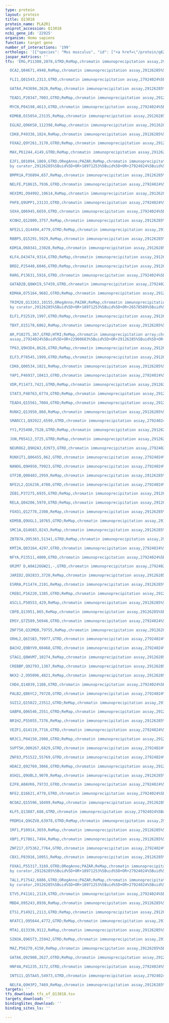 ```yaml
---
type: protein
layout: protein
title: Q13018
protein_name: PLA2R1
uniprot_accession: Q13018
ncbi_gene_id: '22925'
organism: Homo sapiens
function: target gene
number_of_interactions: '199'
orthologs: '[{"species": "Mus musculus", "id": ["<a href=\"/protein/q62028\">Q62028</a>"]}, {"species": "Rattus norvegicus", "id": ["F1M495"]}]'
jaspar_matrices: ''
tfs: 'ERG,P11308,2078,GTRD;ReMap,chromatin immunoprecipitation assay,29126285%5Buid%5D+OR+27924024%5Buid%5D,No

  OCA2,Q04671,4948,ReMap,chromatin immunoprecipitation assay,29126285%5Buid%5D,No

  FLI1,Q01543,2313,GTRD,chromatin immunoprecipitation assay,27924024%5Buid%5D,No

  GATA4,P43694,2626,ReMap,chromatin immunoprecipitation assay,29126285%5Buid%5D,No

  TEAD1,P28347,7003,GTRD;ReMap,chromatin immunoprecipitation assay,29126285%5Buid%5D+OR+27924024%5Buid%5D,No

  MYCN,P04198,4613,GTRD,chromatin immunoprecipitation assay,27924024%5Buid%5D,No

  KDM6B,O15054,23135,ReMap,chromatin immunoprecipitation assay,29126285%5Buid%5D,No

  EGLN2,Q96KS0,112398,ReMap,chromatin immunoprecipitation assay,29126285%5Buid%5D,No

  CDK8,P49336,1024,ReMap,chromatin immunoprecipitation assay,29126285%5Buid%5D,No

  FOXA2,Q9Y261,3170,GTRD;ReMap,chromatin immunoprecipitation assay,29126285%5Buid%5D+OR+27924024%5Buid%5D,No

  MAX,P61244,4149,GTRD;ReMap,chromatin immunoprecipitation assay,29126285%5Buid%5D+OR+27924024%5Buid%5D,No

  E2F1,Q01094,1869,GTRD;ORegAnno;PAZAR;ReMap,chromatin immunoprecipitation assay;inferred
  by curator,29126285%5Buid%5D+OR+18971253%5Buid%5D+OR+27924024%5Buid%5D+OR+26578589%5Buid%5D,No

  BMPR1A,P36894,657,ReMap,chromatin immunoprecipitation assay,29126285%5Buid%5D,No

  NELFE,P18615,7936,GTRD,chromatin immunoprecipitation assay,27924024%5Buid%5D,No

  HEXIM1,O94992,10614,ReMap,chromatin immunoprecipitation assay,29126285%5Buid%5D,No

  PHF8,Q9UPP1,23133,GTRD,chromatin immunoprecipitation assay,27924024%5Buid%5D,No

  SOX4,Q06945,6659,GTRD,chromatin immunoprecipitation assay,27924024%5Buid%5D,No

  KCNH2,Q12809,3757,ReMap,chromatin immunoprecipitation assay,29126285%5Buid%5D,No

  NFE2L1,Q14494,4779,GTRD;ReMap,chromatin immunoprecipitation assay,29126285%5Buid%5D+OR+27924024%5Buid%5D,No

  RBBP5,Q15291,5929,ReMap,chromatin immunoprecipitation assay,29126285%5Buid%5D,No

  KDM1A,O60341,23028,ReMap,chromatin immunoprecipitation assay,29126285%5Buid%5D,No

  KLF4,O43474,9314,GTRD;ReMap,chromatin immunoprecipitation assay,29126285%5Buid%5D+OR+27924024%5Buid%5D,No

  BRD2,P25440,6046,GTRD;ReMap,chromatin immunoprecipitation assay,29126285%5Buid%5D+OR+27924024%5Buid%5D,No

  RARG,P13631,5916,GTRD,chromatin immunoprecipitation assay,27924024%5Buid%5D,No

  GATAD2B,Q8WXI9,57459,GTRD,chromatin immunoprecipitation assay,27924024%5Buid%5D,No

  KDM4A,O75164,9682,GTRD;ReMap,chromatin immunoprecipitation assay,29126285%5Buid%5D+OR+27924024%5Buid%5D,No

  TRIM28,Q13263,10155,ORegAnno;PAZAR;ReMap,chromatin immunoprecipitation assay;inferred
  by curator,29126285%5Buid%5D+OR+18971253%5Buid%5D+OR+26578589%5Buid%5D,No

  ELF1,P32519,1997,GTRD;ReMap,chromatin immunoprecipitation assay,29126285%5Buid%5D+OR+27924024%5Buid%5D,No

  TBXT,O15178,6862,ReMap,chromatin immunoprecipitation assay,29126285%5Buid%5D,No

  AR,P10275,367,GTRD;HTRI;ReMap,chromatin immunoprecipitation array;chromatin immunoprecipitation
  assay,27924024%5Buid%5D+OR+22900683%5Buid%5D+OR+29126285%5Buid%5D+OR+20610535%5Buid%5D,No

  TP63,Q9H3D4,8626,GTRD;ReMap,chromatin immunoprecipitation assay,29126285%5Buid%5D+OR+27924024%5Buid%5D,No

  ELF3,P78545,1999,GTRD;ReMap,chromatin immunoprecipitation assay,29126285%5Buid%5D+OR+27924024%5Buid%5D,No

  CDK6,Q00534,1021,ReMap,chromatin immunoprecipitation assay,29126285%5Buid%5D,No

  YAP1,P46937,10413,GTRD,chromatin immunoprecipitation assay,27924024%5Buid%5D,No

  VDR,P11473,7421,GTRD;ReMap,chromatin immunoprecipitation assay,29126285%5Buid%5D+OR+27924024%5Buid%5D,No

  STAT3,P40763,6774,GTRD;ReMap,chromatin immunoprecipitation assay,29126285%5Buid%5D+OR+27924024%5Buid%5D,No

  TEAD4,Q15561,7004,GTRD;ReMap,chromatin immunoprecipitation assay,29126285%5Buid%5D+OR+27924024%5Buid%5D,No

  RUNX2,Q13950,860,ReMap,chromatin immunoprecipitation assay,29126285%5Buid%5D,No

  SMARCC1,Q92922,6599,GTRD,chromatin immunoprecipitation assay,27924024%5Buid%5D,No

  YY1,P25490,7528,GTRD;ReMap,chromatin immunoprecipitation assay,29126285%5Buid%5D+OR+27924024%5Buid%5D,No

  JUN,P05412,3725,GTRD;ReMap,chromatin immunoprecipitation assay,29126285%5Buid%5D+OR+27924024%5Buid%5D,No

  NEUROG2,Q9H2A3,63973,GTRD,chromatin immunoprecipitation assay,27924024%5Buid%5D,No

  RUNX1T1,Q06455,862,GTRD,chromatin immunoprecipitation assay,27924024%5Buid%5D,No

  NANOG,Q9H9S0,79923,GTRD,chromatin immunoprecipitation assay,27924024%5Buid%5D,No

  GTF2B,Q00403,2959,ReMap,chromatin immunoprecipitation assay,29126285%5Buid%5D,No

  NFE2L2,Q16236,4780,GTRD,chromatin immunoprecipitation assay,27924024%5Buid%5D,No

  ZEB1,P37275,6935,GTRD;ReMap,chromatin immunoprecipitation assay,29126285%5Buid%5D+OR+27924024%5Buid%5D,No

  RELA,Q04206,5970,GTRD;ReMap,chromatin immunoprecipitation assay,29126285%5Buid%5D+OR+27924024%5Buid%5D,No

  FOXO1,Q12778,2308,ReMap,chromatin immunoprecipitation assay,29126285%5Buid%5D,No

  KDM5B,Q9UGL1,10765,GTRD;ReMap,chromatin immunoprecipitation assay,29126285%5Buid%5D+OR+27924024%5Buid%5D,No

  SMC1A,Q14683,8243,ReMap,chromatin immunoprecipitation assay,29126285%5Buid%5D,No

  ZBTB7A,O95365,51341,GTRD;ReMap,chromatin immunoprecipitation assay,29126285%5Buid%5D+OR+27924024%5Buid%5D,No

  KMT2A,Q03164,4297,GTRD,chromatin immunoprecipitation assay,27924024%5Buid%5D,No

  NFYA,P23511,4800,GTRD,chromatin immunoprecipitation assay,27924024%5Buid%5D,No

  OR2M7 D,A0A126GW21,-,GTRD,chromatin immunoprecipitation assay,27924024%5Buid%5D,No

  JARID2,Q92833,3720,ReMap,chromatin immunoprecipitation assay,29126285%5Buid%5D,No

  ESRRA,P11474,2101,ReMap,chromatin immunoprecipitation assay,29126285%5Buid%5D,No

  CREB1,P16220,1385,GTRD;ReMap,chromatin immunoprecipitation assay,29126285%5Buid%5D+OR+27924024%5Buid%5D,No

  ASCL1,P50553,429,ReMap,chromatin immunoprecipitation assay,29126285%5Buid%5D,No

  CBFB,Q13951,865,ReMap,chromatin immunoprecipitation assay,29126285%5Buid%5D,No

  EMSY,Q7Z589,56946,GTRD,chromatin immunoprecipitation assay,27924024%5Buid%5D,No

  ZNF750,Q32MQ0,79755,ReMap,chromatin immunoprecipitation assay,29126285%5Buid%5D,No

  GRHL2,Q6ISB3,79977,GTRD,chromatin immunoprecipitation assay,27924024%5Buid%5D,No

  BACH2,Q9BYV9,60468,GTRD,chromatin immunoprecipitation assay,27924024%5Buid%5D,No

  STAG1,Q8WVM7,10274,ReMap,chromatin immunoprecipitation assay,29126285%5Buid%5D,No

  CREBBP,Q92793,1387,ReMap,chromatin immunoprecipitation assay,29126285%5Buid%5D,No

  NKX2-2,O95096,4821,ReMap,chromatin immunoprecipitation assay,29126285%5Buid%5D,No

  CHD4,Q14839,1108,GTRD,chromatin immunoprecipitation assay,27924024%5Buid%5D,No

  PALB2,Q86YC2,79728,GTRD,chromatin immunoprecipitation assay,27924024%5Buid%5D,No

  SUZ12,Q15022,23512,GTRD;ReMap,chromatin immunoprecipitation assay,29126285%5Buid%5D+OR+27924024%5Buid%5D,No

  GABPA,Q06546,2551,GTRD;ReMap,chromatin immunoprecipitation assay,29126285%5Buid%5D+OR+27924024%5Buid%5D,No

  NR1H2,P55055,7376,ReMap,chromatin immunoprecipitation assay,29126285%5Buid%5D,No

  VEZF1,Q14119,7716,GTRD,chromatin immunoprecipitation assay,27924024%5Buid%5D,No

  NR3C1,P04150,2908,GTRD;ReMap,chromatin immunoprecipitation assay,29126285%5Buid%5D+OR+27924024%5Buid%5D,No

  SUPT5H,O00267,6829,GTRD,chromatin immunoprecipitation assay,27924024%5Buid%5D,No

  ZNF83,P51522,55769,GTRD,chromatin immunoprecipitation assay,27924024%5Buid%5D,No

  HDAC2,Q92769,3066,GTRD;ReMap,chromatin immunoprecipitation assay,29126285%5Buid%5D+OR+27924024%5Buid%5D,No

  ASH2L,Q9UBL3,9070,ReMap,chromatin immunoprecipitation assay,29126285%5Buid%5D,No

  E2F8,A0AVK6,79733,GTRD,chromatin immunoprecipitation assay,27924024%5Buid%5D,No

  NFE2,Q16621,4778,GTRD,chromatin immunoprecipitation assay,27924024%5Buid%5D,No

  NCOA2,Q15596,10499,ReMap,chromatin immunoprecipitation assay,29126285%5Buid%5D,No

  KLF5,Q13887,688,GTRD,chromatin immunoprecipitation assay,27924024%5Buid%5D,No

  PRDM14,Q9GZV8,63978,GTRD;ReMap,chromatin immunoprecipitation assay,29126285%5Buid%5D+OR+27924024%5Buid%5D,No

  IRF1,P10914,3659,ReMap,chromatin immunoprecipitation assay,29126285%5Buid%5D,No

  XBP1,P17861,7494,ReMap,chromatin immunoprecipitation assay,29126285%5Buid%5D,No

  ZNF217,O75362,7764,GTRD,chromatin immunoprecipitation assay,27924024%5Buid%5D,No

  CBX1,P83916,10951,ReMap,chromatin immunoprecipitation assay,29126285%5Buid%5D,No

  FOXA1,P55317,3169,GTRD;ORegAnno;PAZAR;ReMap,chromatin immunoprecipitation assay;inferred
  by curator,29126285%5Buid%5D+OR+18971253%5Buid%5D+OR+27924024%5Buid%5D+OR+26578589%5Buid%5D,No

  TAL1,P17542,6886,GTRD;ORegAnno;PAZAR;ReMap,chromatin immunoprecipitation assay;inferred
  by curator,29126285%5Buid%5D+OR+18971253%5Buid%5D+OR+27924024%5Buid%5D+OR+26578589%5Buid%5D,No

  ETV5,P41161,2119,GTRD,chromatin immunoprecipitation assay,27924024%5Buid%5D,No

  MBD4,O95243,8930,ReMap,chromatin immunoprecipitation assay,29126285%5Buid%5D,No

  ETS1,P14921,2113,GTRD;ReMap,chromatin immunoprecipitation assay,29126285%5Buid%5D+OR+27924024%5Buid%5D,No

  NFATC1,O95644,4772,GTRD;ReMap,chromatin immunoprecipitation assay,29126285%5Buid%5D+OR+27924024%5Buid%5D,No

  MTA1,Q13330,9112,ReMap,chromatin immunoprecipitation assay,29126285%5Buid%5D,No

  SIN3A,Q96ST3,25942,GTRD;ReMap,chromatin immunoprecipitation assay,29126285%5Buid%5D+OR+27924024%5Buid%5D,No

  MAZ,P56270,4150,ReMap,chromatin immunoprecipitation assay,29126285%5Buid%5D,No

  GATA6,Q92908,2627,GTRD;ReMap,chromatin immunoprecipitation assay,29126285%5Buid%5D+OR+27924024%5Buid%5D,No

  HNF4A,P41235,3172,GTRD,chromatin immunoprecipitation assay,27924024%5Buid%5D,No

  INTS11,Q5TA45,54973,GTRD,chromatin immunoprecipitation assay,27924024%5Buid%5D,No

  NELFA,Q9H3P2,7469,ReMap,chromatin immunoprecipitation assay,29126285%5Buid%5D,No'
targets: ''
tfs_download: tfs_of_Q13018.tsv
targets_download: ''
bindingSites_download: ''
binding_sites_ls: ''

---
```

